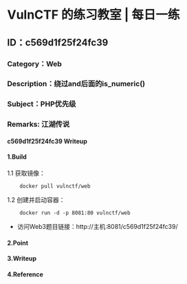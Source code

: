 # VulnCTF 的练习教室 | 每日一练
## ID：c569d1f25f24fc39
### Category：Web
### Description：绕过and后面的is_numeric()
### Subject：PHP优先级
### Remarks: 江湖传说

#### c569d1f25f24fc39 Writeup

#### 1.Build

1.1 获取镜像：

```
    docker pull vulnctf/web
```

1.2 创建并启动容器：

```
    docker run -d -p 8081:80 vulnctf/web
```

* 访问Web3题目链接：http://主机:8081/c569d1f25f24fc39/


#### 2.Point



#### 3.Writeup


#### 4.Reference


 